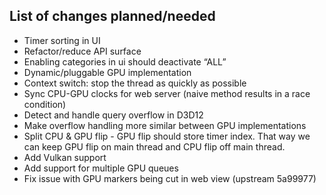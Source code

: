 ## List of changes planned/needed

- Timer sorting in UI
- Refactor/reduce API surface
- Enabling categories in ui should deactivate “ALL”
- Dynamic/pluggable GPU implementation
- Context switch: stop the thread as quickly as possible
- Sync CPU-GPU clocks for web server (naive method results in a race condition)
- Detect and handle query overflow in D3D12
- Make overflow handling more similar between GPU implementations
- Split CPU & GPU flip - GPU flip should store timer index. That way we can keep GPU flip on main thread and CPU flip off main thread.
- Add Vulkan support
- Add support for multiple GPU queues
- Fix issue with GPU markers being cut in web view (upstream 5a99977)
